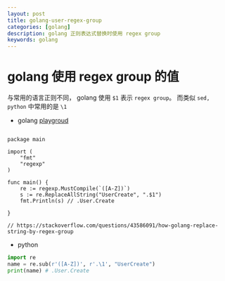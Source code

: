 ```yaml
---
layout: post
title: golang-user-regex-group
categories: [golang]
description: golang 正则表达式替换时使用 regex group
keywords: golang
---
```


# golang 使用 regex group 的值

与常用的语言正则不同， golang 使用 `$1` 表示 `regex group`。 而类似 `sed, python` 中常用的是 `\1`

+ golang [playgroud](https://play.golang.org/p/eBsJMyv-25z)

```golang

package main

import (
	"fmt"
	"regexp"
)

func main() {
	re := regexp.MustCompile(`([A-Z])`)
	s := re.ReplaceAllString("UserCreate", ".$1")
	fmt.Println(s) // .User.Create

}

// https://stackoverflow.com/questions/43586091/how-golang-replace-string-by-regex-group
```

+ python

```python
import re
name = re.sub(r'([A-Z])', r'.\1', "UserCreate")
print(name) # .User.Create

```